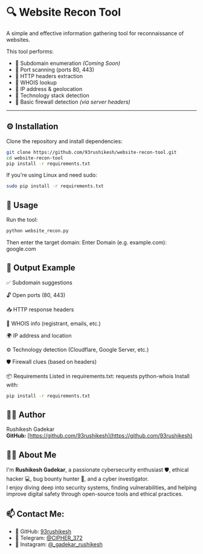 # 🔍 Website Recon Tool

A simple and effective information gathering tool for reconnaissance of websites.

This tool performs:
- 🔸 Subdomain enumeration *(Coming Soon)*
- 🔸 Port scanning (ports 80, 443)
- 🔸 HTTP headers extraction
- 🔸 WHOIS lookup
- 🔸 IP address & geolocation
- 🔸 Technology stack detection
- 🔸 Basic firewall detection *(via server headers)*

---

## ⚙️ Installation

Clone the repository and install dependencies:

```bash
git clone https://github.com/93rushikesh/website-recon-tool.git
cd website-recon-tool
pip install -r requirements.txt
```
If you're using Linux and need sudo:

```bash
sudo pip install -r requirements.txt
```
## 🚀 Usage
Run the tool:
```bash
python website_recon.py
```
Then enter the target domain:
Enter Domain (e.g. example.com): google.com

## 🧾 Output Example

✅ Subdomain suggestions

🔓 Open ports (80, 443)

📥 HTTP response headers

🧾 WHOIS info (registrant, emails, etc.)

🌍 IP address and location

⚙️ Technology detection (Cloudflare, Google Server, etc.)

🛡️ Firewall clues (based on headers)

📦 Requirements
Listed in requirements.txt:
requests
python-whois
Install with:
```bash
pip install -r requirements.txt
```
## 👨‍💻 Author  
Rushikesh Gadekar  
**GitHub:** [https://github.com/93rushikesh](https://github.com/93rushikesh)

## 🙋‍♂️ About Me  
I'm **Rushikesh Gadekar**, a passionate cybersecurity enthusiast 🛡️, ethical hacker 💻, bug bounty hunter 🐞, and a cyber investigator.  
I enjoy diving deep into security systems, finding vulnerabilities, and helping improve digital safety through open-source tools and ethical practices.

## 📫 Contact Me:  
- 🐙 GitHub: [93rushikesh](https://github.com/93rushikesh)  
- 💬 Telegram: [@CIPHER_372](https://t.me/CIPHER_372)  
- 📸 Instagram: [@_gadekar_rushikesh](https://instagram.com/_gadekar_rushikesh)
